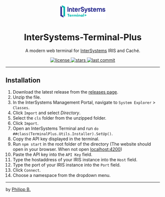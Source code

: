 <div align="center">
  <br />
  <img src="src/assets/logo.png" alt="InterSystems-Terminal-PlusLogo" width="30%"/>
  <h1>InterSystems-Terminal-Plus</h1>
  <p>
     A modern web terminal for <a href="https://www.intersystems.com/">InterSystems</a> IRIS and Caché.
  </p>
</div>

<!-- Badges -->
<div align="center">
   <a href="https://github.com/intersystems-dach/InterSystems-Terminal-Plus/blob/master/LICENSE">
       <img src="https://img.shields.io/github/license/intersystems-dach/InterSystems-Terminal-Plus" alt="license" />
   </a>
   <a href="https://github.com/intersystems-dach/InterSystems-Terminal-Plus/stargazers">
       <img src="https://img.shields.io/github/stars/intersystems-dach/InterSystems-Terminal-Plus" alt="stars" />
   </a>
   <a href="https://github.com/intersystems-dach/InterSystems-Terminal-Plus/commits/master">
       <img src="https://img.shields.io/github/last-commit/intersystems-dach/InterSystems-Terminal-Plus" alt="last commit" />
   </a>
</div>

---

## Installation

1. Download the latest release from the [releases page](https://github.com/intersystems-dach/InterSystems-Terminal-Plus/releases/latest).
2. Unzip the file.
3. In the InterSystems Management Portal, navigate to `System Explorer` > `Classes`.
4. Click `Import` and select _Directory_.
5. Select the `cls` folder from the unzipped folder.
6. Click `Import`.
7. Open an InterSystems Terminal and run `do ##class(TerminalPlus.Utils.Installer).SetUp()`.
8. Copy the API key displayed in the terminal.
9. Run `npm start` in the root folder of the directory (The website should open in your browser. When not open [localhost:4200](localhost:4200))
10. Paste the API key into the `API Key` field.
11. Type the hostaddress of your IRIS instance into the `Host` field.
12. Type the port of your IRIS instance into the `Port` field.
13. Click `Connect`.
14. Choose a namespace from the dropdown menu.

---

by [Philipp B.](https://github.com/phil1436)
